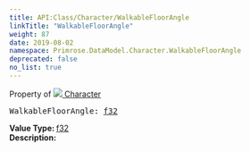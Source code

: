 ```yaml
---
title: API:Class/Character/WalkableFloorAngle
linkTitle: "WalkableFloorAngle"
weight: 87
date: 2019-08-02
namespace: Primrose.DataModel.Character.WalkableFloorAngle
deprecated: false
no_list: true
---
```

Property of <a href="/docs/api-reference/Class/Character"><img src="/icons/silk/humanoid.png"/>&nbsp;Character</a>
<pre class="method-declaration">
WalkableFloorAngle: <a class="type" href="/docs/api-reference/System/Primitives#single">f32</a></pre>
<b>Value Type: </b>
<a class="type" href="/docs/api-reference/System/Primitives#single">f32</a>
<br/>
<b>Description: </b>